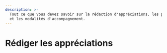 ```yaml
---
description: >-
  Tout ce que vous devez savoir sur la rédaction d'appréciations, les parcours
  et les modalités d'accompagnement.
---
```


# Rédiger les appréciations

